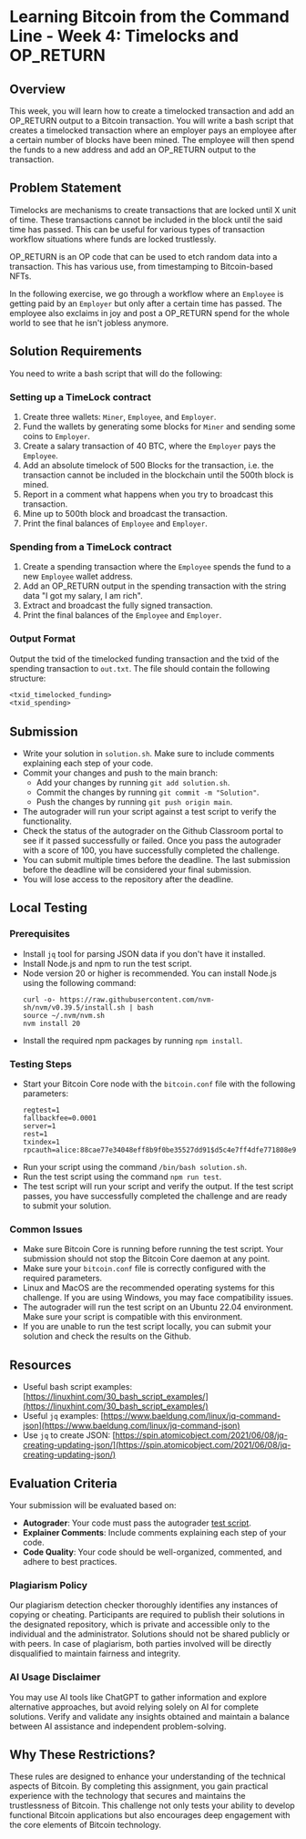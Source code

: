 # Learning Bitcoin from the Command Line - Week 4: Timelocks and OP_RETURN

## Overview

This week, you will learn how to create a timelocked transaction and add an OP_RETURN output to a Bitcoin transaction. You will write a bash script that creates a timelocked transaction where an employer pays an employee after a certain number of blocks have been mined. The employee will then spend the funds to a new address and add an OP_RETURN output to the transaction.

## Problem Statement

Timelocks are mechanisms to create transactions that are locked until X unit of time. These transactions cannot be included in the block until the said time has passed. This can be useful for various types of transaction workflow situations where funds are locked trustlessly.

OP_RETURN is an OP code that can be used to etch random data into a transaction. This has various use, from timestamping to Bitcoin-based NFTs.

In the following exercise, we go through a workflow where an `Employee` is getting paid by an `Employer` but only after a certain time has passed. The employee also exclaims in joy and post a OP_RETURN spend for the whole world to see that he isn't jobless anymore.


## Solution Requirements

You need to write a bash script that will do the following:

### Setting up a TimeLock contract

1. Create three wallets: `Miner`, `Employee`, and `Employer`.
2. Fund the wallets by generating some blocks for `Miner` and sending some coins to `Employer`.
3. Create a salary transaction of 40 BTC, where the `Employer` pays the `Employee`.
4. Add an absolute timelock of 500 Blocks for the transaction, i.e. the transaction cannot be included in the blockchain until the 500th block is mined.
5. Report in a comment what happens when you try to broadcast this transaction.
6. Mine up to 500th block and broadcast the transaction.
7. Print the final balances of `Employee` and `Employer`.

### Spending from a TimeLock contract

1. Create a spending transaction where the `Employee` spends the fund to a new `Employee` wallet address.
2. Add an OP_RETURN output in the spending transaction with the string data "I got my salary, I am rich".
3. Extract and broadcast the fully signed transaction.
4. Print the final balances of the `Employee` and `Employer`.


### Output Format

Output the txid of the timelocked funding transaction and the txid of the spending transaction to `out.txt`. The file should contain the following structure:

```txt
<txid_timelocked_funding>
<txid_spending>
```

## Submission

- Write your solution in `solution.sh`. Make sure to include comments explaining each step of your code.
- Commit your changes and push to the main branch:
    - Add your changes by running `git add solution.sh`.
    - Commit the changes by running `git commit -m "Solution"`.
    - Push the changes by running `git push origin main`.
- The autograder will run your script against a test script to verify the functionality.
- Check the status of the autograder on the Github Classroom portal to see if it passed successfully or failed. Once you pass the autograder with a score of 100, you have successfully completed the challenge.
- You can submit multiple times before the deadline. The last submission before the deadline will be considered your final submission.
- You will lose access to the repository after the deadline.

## Local Testing

### Prerequisites
- Install `jq` tool for parsing JSON data if you don't have it installed.
- Install Node.js and npm to run the test script.
- Node version 20 or higher is recommended. You can install Node.js using the following command:
  ```
  curl -o- https://raw.githubusercontent.com/nvm-sh/nvm/v0.39.5/install.sh | bash
  source ~/.nvm/nvm.sh
  nvm install 20
  ```
- Install the required npm packages by running `npm install`.

### Testing Steps
- Start your Bitcoin Core node with the `bitcoin.conf` file with the following parameters:
  ```
  regtest=1
  fallbackfee=0.0001
  server=1
  rest=1
  txindex=1
  rpcauth=alice:88cae77e34048eff8b9f0be35527dd91$d5c4e7ff4dfe771808e9c00a1393b90d498f54dcab0ee74a2d77bd01230cd4cc
  ```
- Run your script using the command `/bin/bash solution.sh`.
- Run the test script using the command `npm run test`.
- The test script will run your script and verify the output. If the test script passes, you have successfully completed the challenge and are ready to submit your solution.

### Common Issues
- Make sure Bitcoin Core is running before running the test script. Your submission should not stop the Bitcoin Core daemon at any point.
- Make sure your `bitcoin.conf` file is correctly configured with the required parameters.
- Linux and MacOS are the recommended operating systems for this challenge. If you are using Windows, you may face compatibility issues.
- The autograder will run the test script on an Ubuntu 22.04 environment. Make sure your script is compatible with this environment.
- If you are unable to run the test script locally, you can submit your solution and check the results on the Github.

## Resources

- Useful bash script examples: [https://linuxhint.com/30_bash_script_examples/](https://linuxhint.com/30_bash_script_examples/)
- Useful `jq` examples: [https://www.baeldung.com/linux/jq-command-json](https://www.baeldung.com/linux/jq-command-json)
- Use `jq` to create JSON: [https://spin.atomicobject.com/2021/06/08/jq-creating-updating-json/](https://spin.atomicobject.com/2021/06/08/jq-creating-updating-json/)

## Evaluation Criteria
Your submission will be evaluated based on:
- **Autograder**: Your code must pass the autograder [test script](./test/test.spec.ts).
- **Explainer Comments**: Include comments explaining each step of your code.
- **Code Quality**: Your code should be well-organized, commented, and adhere to best practices.

### Plagiarism Policy
Our plagiarism detection checker thoroughly identifies any instances of copying or cheating. Participants are required to publish their solutions in the designated repository, which is private and accessible only to the individual and the administrator. Solutions should not be shared publicly or with peers. In case of plagiarism, both parties involved will be directly disqualified to maintain fairness and integrity.

### AI Usage Disclaimer
You may use AI tools like ChatGPT to gather information and explore alternative approaches, but avoid relying solely on AI for complete solutions. Verify and validate any insights obtained and maintain a balance between AI assistance and independent problem-solving.

## Why These Restrictions?
These rules are designed to enhance your understanding of the technical aspects of Bitcoin. By completing this assignment, you gain practical experience with the technology that secures and maintains the trustlessness of Bitcoin. This challenge not only tests your ability to develop functional Bitcoin applications but also encourages deep engagement with the core elements of Bitcoin technology.